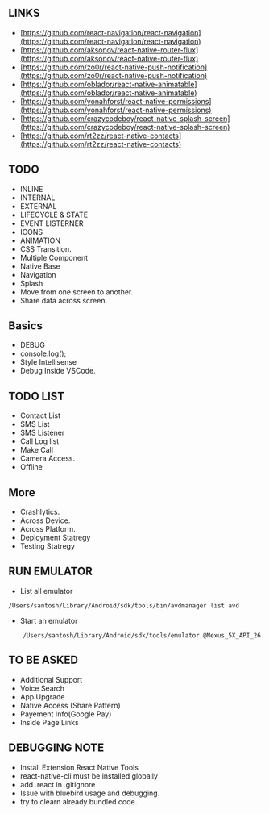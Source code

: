 ## LINKS
* [https://github.com/react-navigation/react-navigation](https://github.com/react-navigation/react-navigation)
* [https://github.com/aksonov/react-native-router-flux](https://github.com/aksonov/react-native-router-flux)
* [https://github.com/zo0r/react-native-push-notification](https://github.com/zo0r/react-native-push-notification)
* [https://github.com/oblador/react-native-animatable](https://github.com/oblador/react-native-animatable)
* [https://github.com/yonahforst/react-native-permissions](https://github.com/yonahforst/react-native-permissions)
* [https://github.com/crazycodeboy/react-native-splash-screen](https://github.com/crazycodeboy/react-native-splash-screen)
* [https://github.com/rt2zz/react-native-contacts](https://github.com/rt2zz/react-native-contacts)

## TODO
* INLINE
* INTERNAL
* EXTERNAL
* LIFECYCLE & STATE
* EVENT LISTERNER
* ICONS 
* ANIMATION
* CSS Transition.
* Multiple Component
* Native Base
* Navigation
* Splash 
* Move from one screen to another. 
* Share data across screen.

## Basics
* DEBUG
* console.log();
* Style Intellisense
* Debug Inside VSCode. 

## TODO LIST 
* Contact List
* SMS List
* SMS Listener
* Call Log list
* Make Call
* Camera Access.
* Offline


## More
* Crashlytics. 
* Across Device.
* Across Platform.
* Deployment Statregy
* Testing Statregy


## RUN EMULATOR
* List all emulator
```
/Users/santosh/Library/Android/sdk/tools/bin/avdmanager list avd
```
* Start an emulator
```
    /Users/santosh/Library/Android/sdk/tools/emulator @Nexus_5X_API_26
```

## TO BE ASKED
* Additional Support
* Voice Search
* App Upgrade
* Native Access (Share Pattern)
* Payement Info(Google Pay)
* Inside Page Links


## DEBUGGING NOTE
* Install Extension React Native Tools
* react-native-cli must be installed globally
* add .react in .gitignore
* Issue with bluebird usage and debugging. 
* try to clearn already bundled code.
